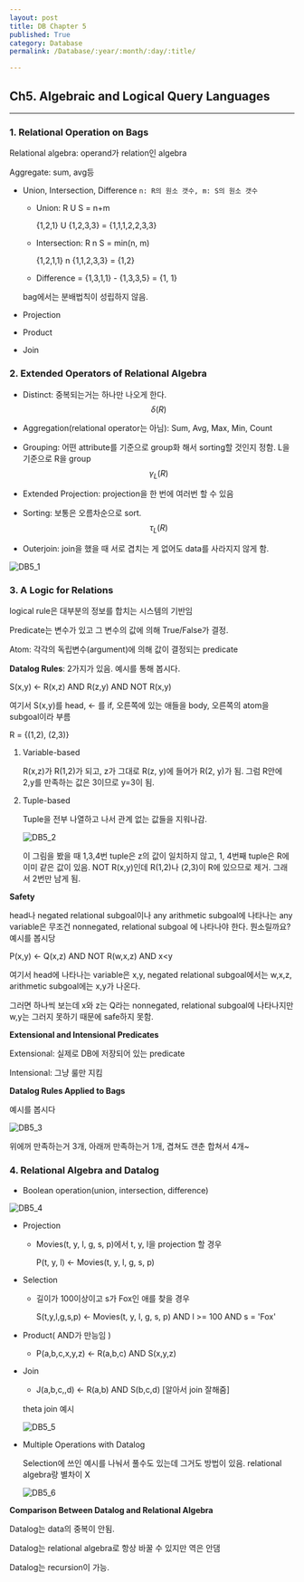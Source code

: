 ```yaml
---
layout: post
title: DB Chapter 5
published: True
category: Database
permalink: /Database/:year/:month/:day/:title/

---
```


## Ch5. Algebraic and Logical Query Languages

-----------

### 1. Relational Operation on Bags

Relational algebra: operand가 relation인 algebra

Aggregate: sum, avg등

* Union, Intersection, Difference `n: R의 원소 갯수, m: S의 원소 갯수`

  * Union: R U S = n+m

    {1,2,1} U {1,2,3,3} = {1,1,1,2,2,3,3}

  * Intersection: R n S = min(n, m)

    {1,2,1,1} n {1,1,2,3,3} = {1,2}

  * Difference = {1,3,1,1} - {1,3,3,5} = {1, 1}

  bag에서는 분배법칙이 성립하지 않음.

* Projection

* Product

* Join



### 2. Extended Operators of Relational Algebra

* Distinct: 중복되는거는 하나만 나오게 한다.
  $$
  \delta(R)
  $$

* Aggregation(relational operator는 아님): Sum, Avg, Max, Min, Count

* Grouping: 어떤 attribute를 기준으로 group화 해서 sorting할 것인지 정함.  L을 기준으로 R을 group
  $$
  \gamma_L(R)
  $$

* Extended Projection: projection을 한 번에 여러번 할 수 있음

* Sorting: 보통은 오름차순으로 sort. 
  $$
  \tau_L(R)
  $$

* Outerjoin: join을 했을 때 서로 겹치는 게 없어도 data를 사라지지 않게 함.

![DB5_1](https://user-images.githubusercontent.com/43085342/58624053-48743e00-830a-11e9-84b9-d480a04e0b05.png)



### 3. A Logic for Relations

logical rule은 대부분의 정보를 합치는 시스템의 기반임

Predicate는 변수가 있고 그 변수의 값에 의해 True/False가 결정.

Atom: 각각의 독립변수(argument)에 의해 값이 결정되는 predicate

**Datalog Rules**: 2가지가 있음. 예시를 통해 봅시다.

S(x,y) <- R(x,z) AND R(z,y) AND NOT R(x,y)

여기서 S(x,y)를 head, <- 를 if, 오른쪽에 있는 애들을 body, 오른쪽의 atom을 subgoal이라 부름

R = {(1,2), (2,3)}

1. Variable-based

    R(x,z)가 R(1,2)가 되고, z가 그대로 R(z, y)에 들어가 R(2, y)가 됨. 그럼 R안에 2,y를 만족하는 값은 3이므로 y=3이 됨.

2. Tuple-based

   Tuple을 전부 나열하고 나서 관계 없는 값들을 지워나감.

   ![DB5_2](https://user-images.githubusercontent.com/43085342/58632754-8761be00-8321-11e9-87ed-1b61b12e9395.png)

   이 그림을 봤을 때 1,3,4번 tuple은 z의 값이 일치하지 않고, 1, 4번째 tuple은 R에 이미 같은 값이 있음. NOT R(x,y)인데 R(1,2)나 (2,3)이 R에 있으므로 제거. 그래서 2번만 남게 됨.

**Safety**

head나 negated relational subgoal이나 any arithmetic subgoal에 나타나는 any variable은 무조건 nonnegated, relational subgoal 에 나타나야 한다. 뭔소릴까요? 예시를 봅시당

P(x,y) <- Q(x,z) AND NOT R(w,x,z) AND x<y

여기서 head에 나타나는 variable은 x,y, negated relational subgoal에서는 w,x,z, arithmetic subgoal에는 x,y가 나온다.

그러면 하나씩 보는데 x와 z는 Q라는 nonnegated, relational subgoal에 나타나지만 w,y는 그러지 못하기 때문에 safe하지 못함.



**Extensional and Intensional Predicates**

Extensional: 실제로 DB에 저장되어 있는 predicate

Intensional: 그냥 룰만 지킴 

**Datalog Rules Applied to Bags**

예시를 봅시다

![DB5_3](https://user-images.githubusercontent.com/43085342/58634363-196bc580-8326-11e9-838e-0269d17f5cde.png)

위에꺼 만족하는거 3개, 아래꺼 만족하는거 1개, 겹쳐도 갠춘 합쳐서 4개~

### 

### 4. Relational Algebra and Datalog

* Boolean operation(union, intersection, difference)

![DB5_4](https://user-images.githubusercontent.com/43085342/58634536-7cf5f300-8326-11e9-92b8-bba0259d9dcf.png)



* Projection

  * Movies(t, y, l, g, s, p)에서 t, y, l을 projection 할 경우 

    P(t, y, l) <- Movies(t, y, l, g, s, p)



* Selection

  * 길이가 100이상이고 s가 Fox인 애를 찾을 경우

    S(t,y,l,g,s,p) <- Movies(t, y, l, g, s, p) AND l >= 100 AND s = 'Fox'



* Product( AND가 만능임 )
  * P(a,b,c,x,y,z) <- R(a,b,c) AND S(x,y,z)



* Join

  * J(a,b,c,,d) <- R(a,b) AND S(b,c,d) [알아서 join 잘해줌]

  theta join 예시

  ![DB5_5](https://user-images.githubusercontent.com/43085342/58634823-38b72280-8327-11e9-8d31-5969f13d8f4b.png)



* Multiple Operations with Datalog

  Selection에 쓰인 예시를 나눠서 풀수도 있는데 그거도 방법이 있음. relational algebra랑 별차이 X

  ![DB5_6](https://user-images.githubusercontent.com/43085342/58634944-8d5a9d80-8327-11e9-883b-04fe8fb61d96.png)

  

**Comparison Between Datalog and Relational Algebra**

Datalog는 data의 중복이 안됨.

Datalog는 relational algebra로 항상 바꿀 수 있지만 역은 안댐

Datalog는 recursion이 가능.